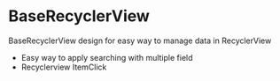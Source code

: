 # BaseRecyclerView
BaseRecyclerView design for easy way to manage data in RecyclerView

* Easy way to apply searching with multiple field
* Recyclerview ItemClick




